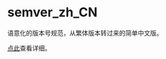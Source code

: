 semver_zh_CN
============

语意化的版本号规范，从繁体版本转过来的简单中文版。

[点此](https://github.com/mojombo/semver/edit/master/semver.md)查看详细。
